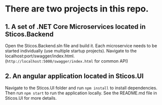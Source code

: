 # There are two projects in this repo.

## 1. A set of .NET Core Microservices located in Sticos.Backend
Open the Sticos.Backend.sln file and build it. 
Each microservice needs to be started individually (use multiple startup projects).
Navigate to the localhost:port/swagger/index.html. (`http://localhost:5000/swagger/index.html` for common API)

## 2. An angular application located in Sticos.UI
Navigate to the Sticos.UI folder and run `npm install` to install dependencies. Then run `npm start` to run the application locally.
See the README.md file in Sticos.UI for more details. 